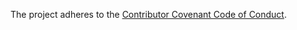 The project adheres to the [Contributor Covenant Code of Conduct](https://www.contributor-covenant.org/).